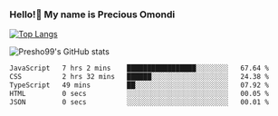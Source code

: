 ### Hello!👋 My name is Precious Omondi 

[![Top Langs](https://github-readme-stats.vercel.app/api/top-langs/?username=Presho99&langs_count=8&theme=dark)](https://github.com/Presho99/github-readme-stats)

![Presho99's GitHub stats](https://github-readme-stats.vercel.app/api?username=Presho99&show_icons=true&theme=dark)

<!--START_SECTION:waka-->

```txt
JavaScript   7 hrs 2 mins    █████████████████░░░░░░░░   67.64 %
CSS          2 hrs 32 mins   ██████░░░░░░░░░░░░░░░░░░░   24.38 %
TypeScript   49 mins         ██░░░░░░░░░░░░░░░░░░░░░░░   07.92 %
HTML         0 secs          ░░░░░░░░░░░░░░░░░░░░░░░░░   00.05 %
JSON         0 secs          ░░░░░░░░░░░░░░░░░░░░░░░░░   00.01 %
```

<!--END_SECTION:waka-->

